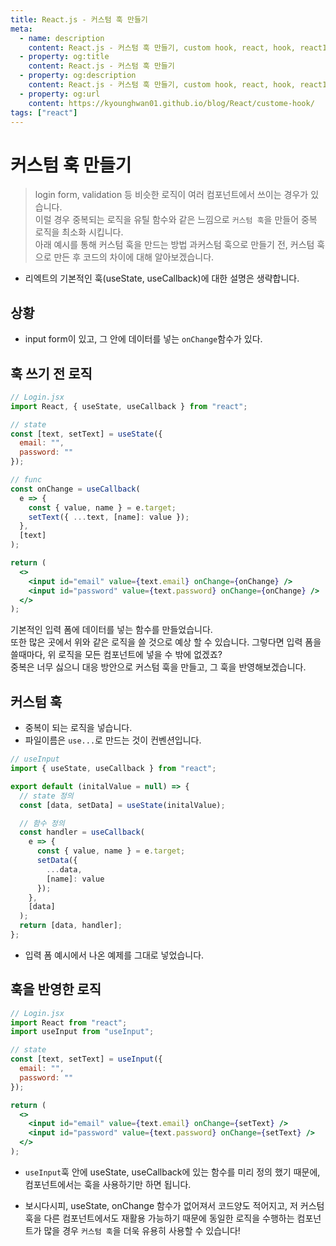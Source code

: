 ```yaml
---
title: React.js - 커스텀 훅 만들기
meta:
  - name: description
    content: React.js - 커스텀 훅 만들기, custom hook, react, hook, react16, setState
  - property: og:title
    content: React.js - 커스텀 훅 만들기
  - property: og:description
    content: React.js - 커스텀 훅 만들기, custom hook, react, hook, react16, setState
  - property: og:url
    content: https://kyounghwan01.github.io/blog/React/custome-hook/
tags: ["react"]
---
```


# 커스텀 훅 만들기

> login form, validation 등 비슷한 로직이 여러 컴포넌트에서 쓰이는 경우가 있습니다. <br>이럴 경우 중복되는 로직을 유틸 함수와 같은 느낌으로 `커스텀 훅`을 만들어 중복 로직을 최소화 시킵니다. <br>아래 예시를 통해 커스텀 훅을 만드는 방법 과커스텀 훅으로 만들기 전, 커스텀 훅으로 만든 후 코드의 차이에 대해 알아보겠습니다.

- 리엑트의 기본적인 훅(useState, useCallback)에 대한 설명은 생략합니다.

## 상황

- input form이 있고, 그 안에 데이터를 넣는 `onChange`함수가 있다.

## 훅 쓰기 전 로직

```jsx
// Login.jsx
import React, { useState, useCallback } from "react";

// state
const [text, setText] = useState({
  email: "",
  password: ""
});

// func
const onChange = useCallback(
  e => {
    const { value, name } = e.target;
    setText({ ...text, [name]: value });
  },
  [text]
);

return (
  <>
    <input id="email" value={text.email} onChange={onChange} />
    <input id="password" value={text.password} onChange={onChange} />
  </>
);
```

기본적인 입력 폼에 데이터를 넣는 함수를 만들었습니다.<br>
또한 많은 곳에서 위와 같은 로직을 쓸 것으로 예상 할 수 있습니다. 그렇다면 입력 폼을 쓸때마다, 위 로직을 모든 컴포넌트에 넣을 수 밖에 없겠죠? <br>
중복은 너무 싫으니 대응 방안으로 커스텀 훅을 만들고, 그 훅을 반영해보겠습니다.

## 커스텀 훅

- 중복이 되는 로직을 넣습니다.
- 파일이름은 `use...`로 만드는 것이 컨벤션입니다.

```jsx
// useInput
import { useState, useCallback } from "react";

export default (initalValue = null) => {
  // state 정의
  const [data, setData] = useState(initalValue);

  // 함수 정의
  const handler = useCallback(
    e => {
      const { value, name } = e.target;
      setData({
        ...data,
        [name]: value
      });
    },
    [data]
  );
  return [data, handler];
};
```

- 입력 폼 예시에서 나온 예제를 그대로 넣었습니다.

## 훅을 반영한 로직

```jsx
// Login.jsx
import React from "react";
import useInput from "useInput";

// state
const [text, setText] = useInput({
  email: "",
  password: ""
});

return (
  <>
    <input id="email" value={text.email} onChange={setText} />
    <input id="password" value={text.password} onChange={setText} />
  </>
);
```

- `useInput`훅 안에 useState, useCallback에 있는 함수를 미리 정의 했기 때문에, 컴포넌트에서는 훅을 사용하기만 하면 됩니다.

- 보시다시피, useState, onChange 함수가 없어져서 코드양도 적어지고, 저 커스텀 훅을 다른 컴포넌트에서도 재활용 가능하기 때문에 동일한 로직을 수행하는 컴포넌트가 많을 경우 `커스텀 훅`을 더욱 유용히 사용할 수 있습니다!

<TagLinks />

<Comment />
